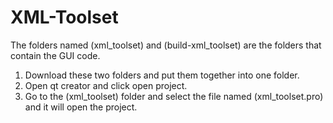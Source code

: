 # XML-Toolset

The folders named (xml_toolset) and (build-xml_toolset) are the folders that contain the GUI code.

1) Download these two folders and put them together into one folder.
2) Open qt creator and click open project.
3) Go to the (xml_toolset) folder and select the file named (xml_toolset.pro) and it will open the project.
